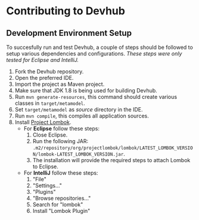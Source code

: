 # Contributing to Devhub

## Development Environment Setup
To succesfully run and test Devhub, a couple of steps should be followed to setup various dependencies and configurations. *These steps were only tested for Eclipse and IntelliJ.*

1. Fork the Devhub repository.
1. Open the preferred IDE.
1. Import the project as Maven project.
1. Make sure that JDK 1.8 is being used for building Devhub.
1. Run `mvn generate-resources`, this command should create various classes in `target/metamodel`.
1. Set `target/metamodel` as *source* directory in the IDE.
1. Run `mvn compile`, this compiles all application sources.
1. Install [Project Lombok](https://projectlombok.org/).
	* For **Eclipse** follow these steps:
		1. Close Eclipse.
		1. Run the following JAR: `.m2/repository/org/projectlombok/lombok/LATEST_LOMBOK_VERSION/lombok-LATEST_LOMBOK_VERSION.jar`. 
		1. The installation will provide the required steps to attach Lombok to Eclipse.
	* For **IntelliJ** follow these steps:
		1. "File"
		1. "Settings..."
		1. "Plugins"
		1. "Browse repositories..."
		1. Search for "lombok"
		1. Install "Lombok Plugin"
